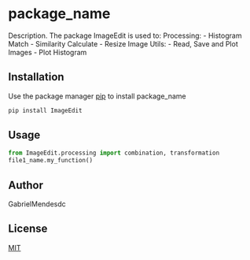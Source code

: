 # package_name

Description. 
The package ImageEdit is used to:
	Processing:
		- Histogram Match
		- Similarity Calculate
		- Resize Image
	Utils:
	    - Read, Save and Plot Images
		- Plot Histogram

## Installation

Use the package manager [pip](https://pip.pypa.io/en/stable/) to install package_name

```bash
pip install ImageEdit
```

## Usage

```python
from ImageEdit.processing import combination, transformation
file1_name.my_function()
```

## Author
GabrielMendesdc

## License
[MIT](https://choosealicense.com/licenses/mit/)